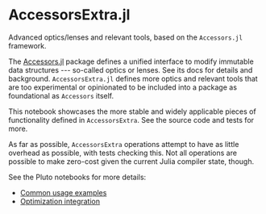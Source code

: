 # AccessorsExtra.jl

Advanced optics/lenses and relevant tools, based on the `Accessors.jl` framework.

The [Accessors.jl](https://github.com/JuliaObjects/Accessors.jl) package defines a unified interface to modify immutable data structures --- so-called optics or lenses. See its docs for details and background.
`AccessorsExtra.jl` defines more optics and relevant tools that are too experimental or opinionated to be included into a package as foundational as `Accessors` itself.

This notebook showcases the more stable and widely applicable pieces of functionality defined in `AccessorsExtra`. See the source code and tests for more.

As far as possible, `AccessorsExtra` operations attempt to have as little overhead as possible, with tests checking this. Not all operations are possible to make zero-cost given the current Julia compiler state, though.

See the Pluto notebooks for more details:
- [Common usage examples](https://aplavin.github.io/AccessorsExtra.jl/examples/notebook.html)
- [Optimization integration](https://aplavin.github.io/AccessorsExtra.jl/examples/optimization.html)
